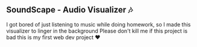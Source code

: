 ## SoundScape - Audio Visualizer 🎶

I got bored of just listening to music while doing homework, so I made this visualizer to linger in the background 
Please don't kill me if this project is bad this is my first web dev project ♥️